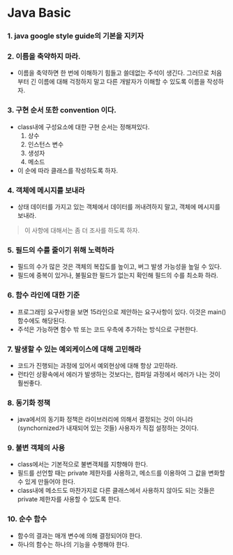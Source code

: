 # Java Basic 



### 1.  java google style guide의 기본을 지키자

### 2. 이름을 축약하지 마라. 

* 이름을 축약하면 한 번에 이해하기 힘들고 쓸데없는 주석이 생긴다. 그러므로 처음부터 긴 이름에 대해 걱정하지 말고 다른 개발자가 이해할 수 있도록 이름을 작성하자. 

### 3. 구현 순서 또한 convention 이다. 

* class내에 구성요소에 대한 구현 순서는 정해져있다. 
  1. 상수 
  2. 인스턴스 변수 
  3. 생성자 
  4. 메소드 
* 이 순에 따라 클래스를 작성하도록 하자. 

### 4. 객체에 메시지를 보내라

* 상태 데이터를 가지고 있는 객체에서 데이터를 꺼내려하지 말고, 객체에 메시지를 보내라. 

> 이 사항에 대해서는 좀 더 조사를 하도록 하자. 

### 5. 필드의 수를 줄이기 위해 노력하라

* 필드의 수가 많은 것은 객체의 복잡도를 높이고, 버그 발생 가능성을 높일 수 있다. 
* 필드에 중복이 있거나, 불필요한 필드가 없는지 확인해 필드의 수를 최소화 하라. 

### 6. 함수 라인에 대한 기준 

* 프로그래밍 요구사항을 보면 15라인으로 제안하는 요구사항이 있다. 이것은 main() 함수에도 해당된다. 
* 주석은 가능하면 함수 밖 또는 코드 우측에 추가하는 방식으로 구현한다. 

### 7. 발생할 수 있는 예외케이스에 대해 고민해라 

* 코드가 진행되는 과정에 있어서 예외현상에 대해 항상 고민하라. 
* 런타인 상황속에서 에러가 발생하는 것보다는, 컴파일 과정에서 에러가 나는 것이 훨씬좋다. 

### 8. 동기화 정책 

* java에서의 동기화 정책은 라이브러리에 의해서 결정되는 것이 아니라 (synchornized가 내재되어 있는 것들) 사용자가 직접 설정하는 것이다. 

### 9. 불변 객체의 사용 

* class에서는 기본적으로 불변객체를 지향해야 한다. 
* 필드를 선언할 때는 private 제한자를 사용하고, 메소드를 이용하여 그 값을 변화할 수 있게 만들어야 한다. 
* class내에 메소드도 마찬가지로 다른 클래스에서 사용하지 않아도 되는 것들은 private 제한자를 사용할 수 있도록 한다. 

### 10. 순수 함수

* 함수의 결과는 매개 변수에 의해 결정되어야 한다. 
* 하나의 함수는 하나의 기능을 수행해야 한다. 